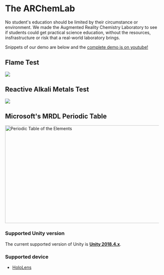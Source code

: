 # The ARChemLab
No student's education should be limited by their circumstance or environment.
We made the Augmented Reality Chemistry Laboratory to see if students could get practical science education, without the resources, insfrastructure or risk that a real-world laboratory brings.

Snippets of our demo are below and the [complete demo is on youtube!](http://www.youtube.com/watch?v=VeYEj6O6RxI "ARChemLab")

## Flame Test
![](Gifs/FlameTestBarium.gif)

## Reactive Alkali Metals Test
![](Gifs/ReactiveAlkMetalsSodium.gif)

## Microsoft's MRDL Periodic Table
<img src="https://github.com/Microsoft/MRDesignLabs_Unity_PeriodicTable/blob/master/External/ReadMeImages/PeriodicTable_Hero.jpg" alt="Periodic Table of the Elements" width="640" height="320">

### Supported Unity version
The current supported version of Unity is [**Unity 2018.4.x**](https://unity3d.com/unity/qa/lts-releases?version=2018.4). 

### Supported device
- [HoloLens](https://www.hololens.com)
